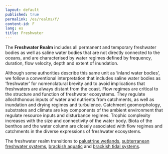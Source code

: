 ```yaml
---
layout: default
published: true
permalink: /es/realms/f/
content-id: F
lang: es
title: Freshwater
---
```


The **Freshwater Realm** includes all permanent and temporary freshwater bodies as well as saline water bodies that are not directly connected to the oceans, and are characterised by water regimes defined by frequency, duration, flow velocity, depth and extent of inundation.

Although some authorities describe this same unit as ‘inland water bodies’, we follow a conventional interpretation that includes saline water bodies as ‘freshwater’ for nomenclatural brevity and to avoid implications that freshwaters are always distant from the coast. Flow regimes are critical to the structure and function of freshwater ecosystems. They regulate allochthonous inputs of water and nutrients from catchments, as well as inundation and drying regimes and turbulence. Catchment geomorphology, substrates and climate are key components of the ambient environment that regulate resource inputs and disturbance regimes. Trophic complexity increases with the size and connectivity of the water body. Biota of the benthos and the water column are closely associated with flow regimes and catchments in the diverse expressions of freshwater ecosystems.

The freshwater realm transitions to [palustrine wetlands](/explore/realms/TF), [subterranean freshwater systems](/explore/realms/SF), [brackish aquatic](/explore/realms/FM) and [brackish tidal systems](/explore/realms/MFT).
